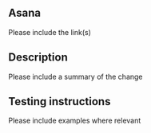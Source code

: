 ## Asana

Please include the link(s)

## Description

Please include a summary of the change

## Testing instructions

Please include examples where relevant
